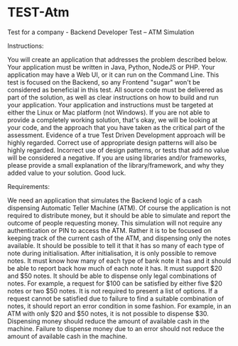 TEST-Atm
========

Test for a company - Backend Developer Test – ATM Simulation

Instructions:

You will create an application that addresses the problem described below. Your application must be written in Java, Python, NodeJS or PHP.
Your application may have a Web UI, or it can run on the Command Line. This test is focused on the Backend, so any Frontend "sugar" won't be considered as beneficial in this test.
All source code must be delivered as part of the solution, as well as clear instructions on how to build and run your application.
Your application and instructions must be targeted at either the Linux or Mac platform (not Windows).
If you are not able to provide a completely working solution, that's okay, we will be looking at your code, and the approach that you have taken as the critical part of the assessment.
Evidence of a true Test Driven Development approach will be highly regarded. Correct use of appropriate design patterns will also be highly regarded.
Incorrect use of design patterns, or tests that add no value will be considered a negative.
If you are using libraries and/or frameworks, please provide a small explanation of the library/framework, and why they added value to your solution.
Good luck.

Requirements:

We need an application that simulates the Backend logic of a cash dispensing Automatic Teller Machine (ATM).
Of course the application is not required to distribute money, but it should be able to simulate and report the outcome of people requesting money.
This simulation will not require any authentication or PIN to access the ATM.
Rather it is to be focused on keeping track of the current cash of the ATM, and dispensing only the notes available.
It should be possible to tell it that it has so many of each type of note during initialisation. After initialisation, it is only possible to remove notes.
It must know how many of each type of bank note it has and it should be able to report back how much of each note it has.
It must support $20 and $50 notes.
It should be able to dispense only legal combinations of notes. For example, a request for $100 can be satisfied by either five $20 notes or two $50 notes. It is not required to present a list of options.
If a request cannot be satisfied due to failure to find a suitable combination of notes, it should report an error condition in some fashion. For example, in an ATM with only $20 and $50 notes, it is not possible to dispense $30.
Dispensing money should reduce the amount of available cash in the machine.
Failure to dispense money due to an error should not reduce the amount of available cash in the machine.
